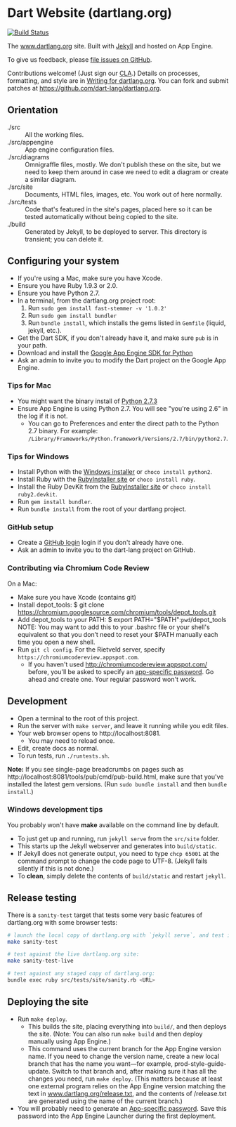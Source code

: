 # Dart Website (dartlang.org)

[![Build Status](https://drone.io/github.com/dart-lang/dartlang.org/status.png)](https://drone.io/github.com/dart-lang/dartlang.org/latest)

The www.dartlang.org site. Built with
[Jekyll](https://github.com/mojombo/jekyll)
and hosted on App Engine.

To give us feedback, please
[file issues on GitHub](https://github.com/dart-lang/dartlang.org/issues).

Contributions welcome!
(Just sign our [CLA](https://developers.google.com/open-source/cla/individual).)
Details on processes, formatting, and style are in
[Writing for dartlang.org](https://github.com/dart-lang/dartlang.org/wiki/Writing-for-dartlang.org).
You can fork and submit patches at https://github.com/dart-lang/dartlang.org.


## Orientation

<dl>
  <dt> ./src </dt>
  <dd> All the working files. </dd>

  <dt> ./src/appengine </dt>
  <dd> App engine configuration files. </dd>

  <dt> ./src/diagrams </dt>
  <dd> Omnigraffle files, mostly.
  We don't publish these on the site, but we need to keep them around
  in case we need to edit a diagram or create a similar diagram. </dd>

  <dt> ./src/site </dt>
  <dd> Documents, HTML files, images, etc.
  You work out of here normally. </dd>

  <dt> ./src/tests </dt>
  <dd> Code that's featured in the site's pages,
  placed here so it can be tested automatically
  without being copied to the site. </dd>

  <dt> ./build </dt>
  <dd> Generated by Jekyll, to be deployed to server.
  This directory is transient; you can delete it. </dd>
</dl>


## Configuring your system

* If you're using a Mac, make sure you have Xcode.
* Ensure you have Ruby 1.9.3 or 2.0.
* Ensure you have Python 2.7.
* In a terminal, from the dartlang.org project root:
  1. Run `sudo gem install fast-stemmer -v '1.0.2'`
  2. Run `sudo gem install bundler`
  3. Run `bundle install`, which installs the gems listed in `Gemfile`
    (liquid, jekyll, etc.).
* Get the Dart SDK, if you don't already have it, and make sure `pub` is in your path.
* Download and install the
  [Google App Engine SDK for Python](https://developers.google.com/appengine/downloads)
* Ask an admin to invite you to modify the Dart project on the Google App Engine.

### Tips for Mac
* You might want the binary install of
    [Python 2.7.3](http://www.python.org/download/releases/2.7.3/)
* Ensure App Engine is using Python 2.7. You will see "you're using 2.6" in
  the log if it is not.
  * You can go to Preferences and enter the direct
    path to the Python 2.7 binary. For example:
    `/Library/Frameworks/Python.framework/Versions/2.7/bin/python2.7`.

### Tips for Windows

* Install Python with the [Windows installer](https://www.python.org/download/windows/) or `choco install python2`.
* Install Ruby with the [RubyInstaller site](http://rubyinstaller.org/downloads/) or `choco install ruby`.
* Install the Ruby DevKit from the [RubyInstaller site](http://rubyinstaller.org/downloads/) or `choco install ruby2.devkit`.
* Run `gem install bundler`.
* Run `bundle install` from the root of your dartlang project.


### GitHub setup

* Create a [GitHub login](https://github.com/join) login if you don't already have one.
* Ask an admin to invite you to the dart-lang project on GitHub.


### Contributing via Chromium Code Review

On a Mac:
* Make sure you have Xcode (contains git)
* Install depot_tools:
  $ git clone https://chromium.googlesource.com/chromium/tools/depot_tools.git
* Add depot_tools to your PATH:
  $ export PATH="$PATH":`pwd`/depot_tools
  NOTE: You may want to add this to your .bashrc file or your shell's equivalent so that you don’t need to reset your $PATH manually each time you open a new shell.
* Run `git cl config`. For the Rietveld server, specify `https://chromiumcodereview.appspot.com`.
  * If you haven't used http://chromiumcodereview.appspot.com/ before, you'll be asked to specify an
    [app-specific password](http://www.google.com/support/accounts/bin/answer.py?answer=185833).
    Go ahead and create one. Your regular password won't work.

## Development

* Open a terminal to the root of this project.
* Run the server with `make server`, and leave it running while you edit files.
* Your web browser opens to http://localhost:8081.
  * You may need to reload once.
* Edit, create docs as normal.
* To run tests, run `./runtests.sh`.

**Note:** If you see single-page breadcrumbs on pages such as
http://localhost:8081/tools/pub/cmd/pub-build.html, make sure that you've
installed the latest gem versions.
(Run `sudo bundle install` and then `bundle install`.)


### Windows development tips

You probably won't have **make** available on the command line by default.

* To just get up and running, run `jekyll serve` from the `src/site` folder.
* This starts up the Jekyll webserver and generates into `build/static`.
* If Jekyll does not generate output, you need to type `chcp 65001` at the
  command prompt to change the code page to UTF-8.
  (Jekyll fails silently if this is not done.)
* To **clean**, simply delete the contents of `build/static` and restart `jekyll`.


## Release testing

There is a `sanity-test` target that tests some very basic features of
dartlang.org with some browser tests:

```bash
# launch the local copy of dartlang.org with `jekyll serve`, and test it:
make sanity-test

# test against the live dartlang.org site:
make sanity-test-live

# test against any staged copy of dartlang.org:
bundle exec ruby src/tests/site/sanity.rb <URL>
```


## Deploying the site

* Run `make deploy`.
  * This builds the site, placing everything into `build/`, and then deploys
    the site. (Note: You can also run `make build` and then deploy manually
    using App Engine.)
  * This command uses the current branch for the App Engine version name.
    If you need to change the version name, create a new local branch that has
    the name you want—for example, prod-style-guide-update. Switch to that
    branch and, after making sure it has all the changes you need, run `make
    deploy`.
    (This matters because at least one external program relies on the App Engine
    version matching the text in www.dartlang.org/release.txt, and the contents
    of /release.txt are generated using the name of the current branch.)
* You will probably need to generate an
  [App-specific password](https://sites.google.com/a/google.com/second-factor/application-specific-passwords-faq).
  Save this password into the App Engine Launcher during the first deployment.
